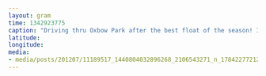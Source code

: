 ```yaml
---
layout: gram
time: 1342923775
caption: "Driving thru Oxbow Park after the best float of the season! I love you, Sandy River."
latitude: 
longitude: 
media:
- media/posts/201207/11189517_1440804032896268_2106543271_n_17842277212000351.jpg
---
```

